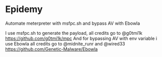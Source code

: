 # Epidemy
Automate meterpreter with msfpc.sh and bypass AV with Ebowla

I use msfpc.sh to generate the payload, all credits go to @g0tmi1k https://github.com/g0tmi1k/mpc
And for bypassing AV with env variable i use Ebowla all credits go to @midnite_runr and @wired33 https://github.com/Genetic-Malware/Ebowla




